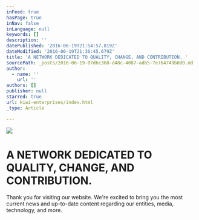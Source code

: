 ```yaml
---
inFeed: true
hasPage: true
inNav: false
inLanguage: null
keywords: []
description: ''
datePublished: '2016-06-19T21:54:57.819Z'
dateModified: '2016-06-19T21:36:45.679Z'
title: 'A NETWORK DEDICATED TO QUALITY, CHANGE, AND CONTRIBUTION. '
sourcePath: _posts/2016-06-19-07d6c368-d48c-4087-adb5-7e764749b8d0.md
author:
  - name: ''
    url: ''
authors: []
publisher: null
starred: true
url: kiwi-enterprises/index.html
_type: Article

---
```

![](https://the-grid-user-content.s3-us-west-2.amazonaws.com/a94a2751-1f15-4edc-9a4c-07788fdd9c2f.png)

# A NETWORK DEDICATED TO QUALITY, CHANGE, AND CONTRIBUTION. 

Thank you for visiting our website. We're excited to bring you the most current news and up-to-date content regarding our entities, media, technology, and more.